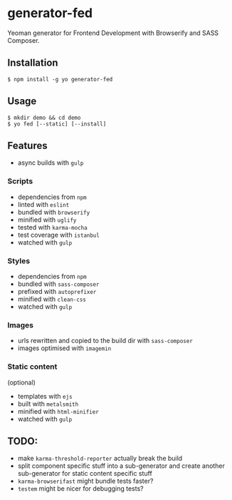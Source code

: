# generator-fed

Yeoman generator for Frontend Development with Browserify and SASS Composer.

## Installation

    $ npm install -g yo generator-fed

## Usage

    $ mkdir demo && cd demo
    $ yo fed [--static] [--install]

## Features
- async builds with `gulp`

### Scripts
- dependencies from `npm`
- linted with `eslint`
- bundled with `browserify`
- minified with `uglify`
- tested with `karma-mocha`
- test coverage with `istanbul`
- watched with `gulp`

### Styles
- dependencies from `npm`
- bundled with `sass-composer`
- prefixed with `autoprefixer`
- minified with `clean-css`
- watched with `gulp`

### Images
- urls rewritten and copied to the build dir with `sass-composer`
- images optimised with `imagemin`

### Static content
(optional)

- templates with `ejs`
- built with `metalsmith`
- minified with `html-minifier`
- watched with `gulp`

## TODO:
- make `karma-threshold-reporter` actually break the build
- split component specific stuff into a sub-generator and create another sub-generator for static content specific stuff
- `karma-browserifast` might bundle tests faster?
- `testem` might be nicer for debugging tests?

